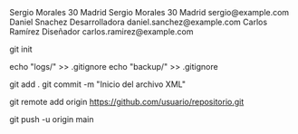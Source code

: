 <!--
Nombre: Sergio Morales
Curso: ASIR1
Fecha: 20/03/2025
Ejercicio: XML Básico I
-->

<!-- Definición de una persona -->
<persona>
    <nombre>Sergio Morales</nombre>
    <edad>30</edad>
    <ciudad>Madrid</ciudad>
</persona>

<!-- 
Fecha: 12/02/2025
Cambio: Se agregó el campo correo-electronico 
-->
<persona>
    <nombre>Sergio Morales</nombre>
    <edad>30</edad>
    <ciudad>Madrid</ciudad>
    <correo-electronico>sergio@example.com</correo-electronico>
</persona>

<!-- Estructura organizada de una empresa -->
<empresa>
    <empleado>
        <nombre>Daniel Snachez</nombre>
        <puesto>Desarrolladora</puesto>
        <email>daniel.sanchez@example.com</email>
    </empleado>
    <empleado>
        <nombre>Carlos Ramírez</nombre>
        <puesto>Diseñador</puesto>
        <email>carlos.ramirez@example.com</email>
    </empleado>
</empresa>

<!-- Control de versiones con Git -->

<!-- Inicializar Git en el directorio del proyecto -->
git init

<!-- Crear un archivo .gitignore para evitar archivos innecesarios -->
echo "logs/" >> .gitignore
echo "backup/" >> .gitignore

<!-- Realizar el primer commit -->
git add .
git commit -m "Inicio del archivo XML"

<!-- Agregar el repositorio remoto -->
git remote add origin https://github.com/usuario/repositorio.git

<!-- Subir los cambios al repositorio remoto -->
git push -u origin main
